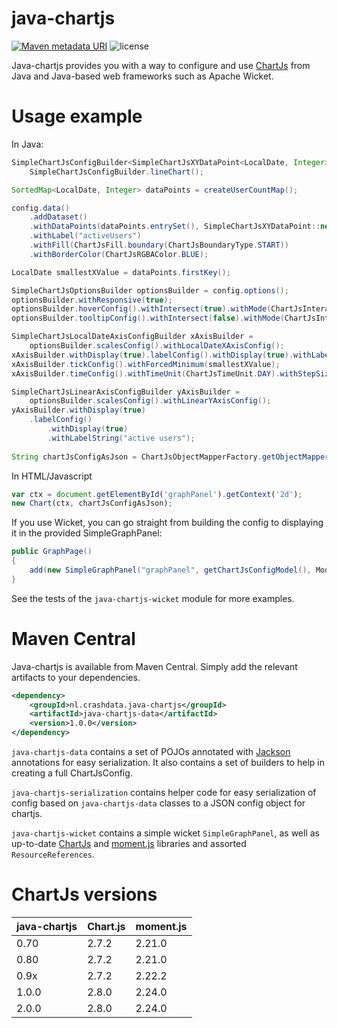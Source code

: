 # java-chartjs
[![Maven metadata URI](https://img.shields.io/maven-metadata/v/http/central.maven.org/maven2/nl/crashdata/java-chartjs/java-chartjs/maven-metadata.xml.svg)](https://repo1.maven.org/maven2/nl/crashdata/java-chartjs/java-chartjs/)
![license](https://img.shields.io/github/license/haster/java-chartjs.svg)

Java-chartjs provides you with a way to configure and use [ChartJs](https://github.com/chartjs/Chart.js) from Java and Java-based web frameworks such as Apache Wicket.

# Usage example
In Java:
```java
SimpleChartJsConfigBuilder<SimpleChartJsXYDataPoint<LocalDate, Integer>> config =
	SimpleChartJsConfigBuilder.lineChart();

SortedMap<LocalDate, Integer> dataPoints = createUserCountMap();

config.data()
	.addDataset()
	.withDataPoints(dataPoints.entrySet(), SimpleChartJsXYDataPoint::new)
	.withLabel("activeUsers")
	.withFill(ChartJsFill.boundary(ChartJsBoundaryType.START))
	.withBorderColor(ChartJsRGBAColor.BLUE);

LocalDate smallestXValue = dataPoints.firstKey();

SimpleChartJsOptionsBuilder optionsBuilder = config.options();
optionsBuilder.withResponsive(true);
optionsBuilder.hoverConfig().withIntersect(true).withMode(ChartJsInteractionMode.NEAREST);
optionsBuilder.tooltipConfig().withIntersect(false).withMode(ChartJsInteractionMode.INDEX);

SimpleChartJsLocalDateAxisConfigBuilder xAxisBuilder =
	optionsBuilder.scalesConfig().withLocalDateXAxisConfig();
xAxisBuilder.withDisplay(true).labelConfig().withDisplay(true).withLabelString("days");
xAxisBuilder.tickConfig().withForcedMinimum(smallestXValue);
xAxisBuilder.timeConfig().withTimeUnit(ChartJsTimeUnit.DAY).withStepSize(7);

SimpleChartJsLinearAxisConfigBuilder yAxisBuilder =
	optionsBuilder.scalesConfig().withLinearYAxisConfig();
yAxisBuilder.withDisplay(true)
	.labelConfig()
		.withDisplay(true)
		.withLabelString("active users");
	
String chartJsConfigAsJson = ChartJsObjectMapperFactory.getObjectMapper(true).writeValueAsString(config.build());
```

In HTML/Javascript
```javascript
var ctx = document.getElementById('graphPanel').getContext('2d');
new Chart(ctx, chartJsConfigAsJson);
```

If you use Wicket, you can go straight from building the config to displaying it in the provided SimpleGraphPanel:
```java
public GraphPage()
{
	add(new SimpleGraphPanel("graphPanel", getChartJsConfigModel(), Model.of("My graph")));
}
```
See the tests of the `java-chartjs-wicket` module for more examples.

# Maven Central
Java-chartjs is available from Maven Central. Simply add the relevant artifacts to your dependencies.

```xml
<dependency>
	<groupId>nl.crashdata.java-chartjs</groupId>
	<artifactId>java-chartjs-data</artifactId>
	<version>1.0.0</version>
</dependency>
```

`java-chartjs-data` contains a set of POJOs annotated with [Jackson](https://github.com/FasterXML/jackson) annotations for easy serialization.
It also contains a set of builders to help in creating a full ChartJsConfig.

`java-chartjs-serialization` contains helper code for easy serialization of config based on `java-chartjs-data` classes to a JSON config object for chartjs.

`java-chartjs-wicket` contains a simple wicket `SimpleGraphPanel`, as well as up-to-date [ChartJs](https://github.com/chartjs/Chart.js) and [moment.js](https://github.com/moment/moment/) libraries and assorted `ResourceReferences`.


# ChartJs versions

java-chartjs  |  Chart.js  |  moment.js
--------------|------------|------------
 0.70         | 2.7.2      | 2.21.0
 0.80         | 2.7.2      | 2.21.0
 0.9x         | 2.7.2      | 2.22.2
 1.0.0        | 2.8.0      | 2.24.0
 2.0.0        | 2.8.0      | 2.24.0
 
 
 

